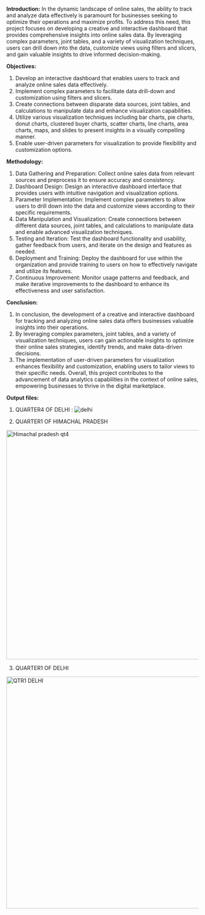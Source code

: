 **Introduction:**
In the dynamic landscape of online sales, the ability to track and analyze data effectively is paramount for businesses seeking to optimize their operations and maximize profits. 
To address this need, this project focuses on developing a creative and interactive dashboard that provides comprehensive insights into online sales data. 
By leveraging complex parameters, joint tables, and a variety of visualization techniques, users can drill down into the data, customize views using filters and slicers, and gain valuable insights to drive informed decision-making.

**Objectives:**

1. Develop an interactive dashboard that enables users to track and analyze online sales data effectively.
2. Implement complex parameters to facilitate data drill-down and customization using filters and slicers.
3. Create connections between disparate data sources, joint tables, and calculations to manipulate data and enhance visualization capabilities.
4. Utilize various visualization techniques including bar charts, pie charts, donut charts, clustered buyer charts, scatter charts, line charts, area charts, maps, and slides to present insights in a visually compelling manner.
5. Enable user-driven parameters for visualization to provide flexibility and customization options.

**Methodology:**

1. Data Gathering and Preparation: Collect online sales data from relevant sources and preprocess it to ensure accuracy and consistency.
2. Dashboard Design: Design an interactive dashboard interface that provides users with intuitive navigation and visualization options.
3. Parameter Implementation: Implement complex parameters to allow users to drill down into the data and customize views according to their specific requirements.
4. Data Manipulation and Visualization: Create connections between different data sources, joint tables, and calculations to manipulate data and enable advanced visualization techniques.
5. Testing and Iteration: Test the dashboard functionality and usability, gather feedback from users, and iterate on the design and features as needed.
6. Deployment and Training: Deploy the dashboard for use within the organization and provide training to users on how to effectively navigate and utilize its features.
7. Continuous Improvement: Monitor usage patterns and feedback, and make iterative improvements to the dashboard to enhance its effectiveness and user satisfaction.

**Conclusion:**
1. In conclusion, the development of a creative and interactive dashboard for tracking and analyzing online sales data offers businesses valuable insights into their operations.
2. By leveraging complex parameters, joint tables, and a variety of visualization techniques, users can gain actionable insights to optimize their online sales strategies, identify trends, and make data-driven decisions. 
3. The implementation of user-driven parameters for visualization enhances flexibility and customization, enabling users to tailor views to their specific needs. Overall, this project contributes to the advancement of data analytics capabilities in the context of online sales, empowering businesses to thrive in the digital marketplace.


**Output files:**

1. QUARTER4 OF DELHI :
![delhi](https://github.com/CodewithAshwani/Online-Sales-Navigator/assets/73930456/526eb2cf-bdfd-4306-acc9-30d732662343)

2. QUARTER1 OF HIMACHAL PRADESH 
<img width="599" alt="Himachal pradesh qt4" src="https://github.com/CodewithAshwani/Online-Sales-Navigator/assets/73930456/20b7bbff-9944-4d43-a972-74e61cce662f">

3. QUARTER1 OF  DELHI
<img width="606" alt="QTR1 DELHI" src="https://github.com/CodewithAshwani/Online-Sales-Navigator/assets/73930456/fc0cea43-9a2b-4ff8-9972-e5b75049fce0">
